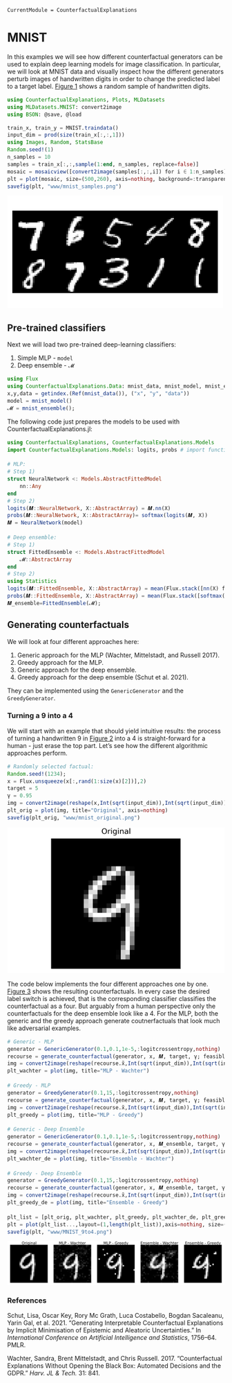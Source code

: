 ``` @meta
CurrentModule = CounterfactualExplanations 
```

# MNIST

In this examples we will see how different counterfactual generators can be used to explain deep learning models for image classification. In particular, we will look at MNIST data and visually inspect how the different generators perturb images of handwritten digits in order to change the predicted label to a target label. [Figure 1](#fig-samples) shows a random sample of handwritten digits.

``` julia
using CounterfactualExplanations, Plots, MLDatasets
using MLDatasets.MNIST: convert2image
using BSON: @save, @load
```

``` julia
train_x, train_y = MNIST.traindata()
input_dim = prod(size(train_x[:,:,1]))
using Images, Random, StatsBase
Random.seed!(1)
n_samples = 10
samples = train_x[:,:,sample(1:end, n_samples, replace=false)]
mosaic = mosaicview([convert2image(samples[:,:,i]) for i ∈ 1:n_samples]...,ncol=Int(n_samples/2))
plt = plot(mosaic, size=(500,260), axis=nothing, background=:transparent)
savefig(plt, "www/mnist_samples.png")
```

![Figure 1: A few random handwritten digits.](www/mnist_samples.png)

## Pre-trained classifiers

Next we will load two pre-trained deep-learning classifiers:

1.  Simple MLP - `model`
2.  Deep ensemble - `𝓜`

``` julia
using Flux
using CounterfactualExplanations.Data: mnist_data, mnist_model, mnist_ensemble
x,y,data = getindex.(Ref(mnist_data()), ("x", "y", "data"))
model = mnist_model()
𝓜 = mnist_ensemble();
```

The following code just prepares the models to be used with CounterfactualExplanations.jl:

``` julia
using CounterfactualExplanations, CounterfactualExplanations.Models
import CounterfactualExplanations.Models: logits, probs # import functions in order to extend

# MLP:
# Step 1)
struct NeuralNetwork <: Models.AbstractFittedModel
    nn::Any
end
# Step 2)
logits(𝑴::NeuralNetwork, X::AbstractArray) = 𝑴.nn(X)
probs(𝑴::NeuralNetwork, X::AbstractArray)= softmax(logits(𝑴, X))
𝑴 = NeuralNetwork(model)

# Deep ensemble:
# Step 1)
struct FittedEnsemble <: Models.AbstractFittedModel
    𝓜::AbstractArray
end
# Step 2)
using Statistics
logits(𝑴::FittedEnsemble, X::AbstractArray) = mean(Flux.stack([nn(X) for nn in 𝑴.𝓜],3), dims=3)
probs(𝑴::FittedEnsemble, X::AbstractArray) = mean(Flux.stack([softmax(nn(X)) for nn in 𝑴.𝓜],3),dims=3)
𝑴_ensemble=FittedEnsemble(𝓜);
```

## Generating counterfactuals

We will look at four different approaches here:

1.  Generic approach for the MLP (Wachter, Mittelstadt, and Russell 2017).
2.  Greedy approach for the MLP.
3.  Generic approach for the deep ensemble.
4.  Greedy approach for the deep ensemble (Schut et al. 2021).

They can be implemented using the `GenericGenerator` and the `GreedyGenerator`.

### Turning a 9 into a 4

We will start with an example that should yield intuitive results: the process of turning a handwritten 9 in [Figure 2](#fig-nine) into a 4 is straight-forward for a human - just erase the top part. Let’s see how the different algorithmic approaches perform.

``` julia
# Randomly selected factual:
Random.seed!(1234);
x = Flux.unsqueeze(x[:,rand(1:size(x)[2])],2)
target = 5
γ = 0.95
img = convert2image(reshape(x,Int(sqrt(input_dim)),Int(sqrt(input_dim))))
plt_orig = plot(img, title="Original", axis=nothing)
savefig(plt_orig, "www/mnist_original.png")
```

![Figure 2: A random handwritten 9.](www/mnist_original.png)

The code below implements the four different approaches one by one. [Figure 3](#fig-example) shows the resulting counterfactuals. In every case the desired label switch is achieved, that is the corresponding classifier classifies the counterfactual as a four. But arguably from a human perspective only the counterfactuals for the deep ensemble look like a 4. For the MLP, both the generic and the greedy approach generate coutnerfactuals that look much like adversarial examples.

``` julia
# Generic - MLP
generator = GenericGenerator(0.1,0.1,1e-5,:logitcrossentropy,nothing)
recourse = generate_counterfactual(generator, x, 𝑴, target, γ; feasible_range=(0.0,1.0)) # generate recourse
img = convert2image(reshape(recourse.x̃,Int(sqrt(input_dim)),Int(sqrt(input_dim))))
plt_wachter = plot(img, title="MLP - Wachter")

# Greedy - MLP
generator = GreedyGenerator(0.1,15,:logitcrossentropy,nothing)
recourse = generate_counterfactual(generator, x, 𝑴, target, γ; feasible_range=(0.0,1.0)) # generate recourse
img = convert2image(reshape(recourse.x̃,Int(sqrt(input_dim)),Int(sqrt(input_dim))))
plt_greedy = plot(img, title="MLP - Greedy")

# Generic - Deep Ensemble
generator = GenericGenerator(0.1,0.1,1e-5,:logitcrossentropy,nothing)
recourse = generate_counterfactual(generator, x, 𝑴_ensemble, target, γ; feasible_range=(0.0,1.0)) # generate recourse
img = convert2image(reshape(recourse.x̃,Int(sqrt(input_dim)),Int(sqrt(input_dim))))
plt_wachter_de = plot(img, title="Ensemble - Wachter")

# Greedy - Deep Ensemble
generator = GreedyGenerator(0.1,15,:logitcrossentropy,nothing)
recourse = generate_counterfactual(generator, x, 𝑴_ensemble, target, γ; feasible_range=(0.0,1.0)) # generate recourse
img = convert2image(reshape(recourse.x̃,Int(sqrt(input_dim)),Int(sqrt(input_dim))))
plt_greedy_de = plot(img, title="Ensemble - Greedy")

plt_list = [plt_orig, plt_wachter, plt_greedy, plt_wachter_de, plt_greedy_de]
plt = plot(plt_list...,layout=(1,length(plt_list)),axis=nothing, size=(1200,240))
savefig(plt, "www/MNIST_9to4.png")
```

![Figure 3: Counterfactual explanations for MNIST data: turning a 9 into a 4](www/MNIST_9to4.png)

### References

Schut, Lisa, Oscar Key, Rory Mc Grath, Luca Costabello, Bogdan Sacaleanu, Yarin Gal, et al. 2021. “Generating Interpretable Counterfactual Explanations by Implicit Minimisation of Epistemic and Aleatoric Uncertainties.” In *International Conference on Artificial Intelligence and Statistics*, 1756–64. PMLR.

Wachter, Sandra, Brent Mittelstadt, and Chris Russell. 2017. “Counterfactual Explanations Without Opening the Black Box: Automated Decisions and the GDPR.” *Harv. JL & Tech.* 31: 841.
